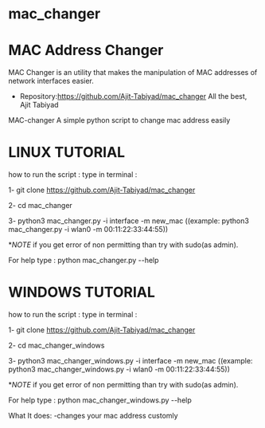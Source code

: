 # mac_changer
 MAC Address Changer
 =============== 
 MAC Changer is an utility that makes the manipulation of MAC addresses of network interfaces easier. 
 - Repository:https://github.com/Ajit-Tabiyad/mac_changer
 All the best, Ajit Tabiyad


MAC-changer
A simple python script to change mac address easily


****LINUX TUTORIAL****
========================
how to run the script :
type in terminal :

1- git clone https://github.com/Ajit-Tabiyad/mac_changer

2- cd mac_changer

3- python3 mac_changer.py -i interface -m new_mac
((example: python3 mac_changer.py -i wlan0 -m 00:11:22:33:44:55))

**NOTE* if you get error of non permitting than try with sudo(as admin).

For help type : python mac_changer.py --help



****WINDOWS TUTORIAL****
========================
how to run the script :
type in terminal :

1- git clone https://github.com/Ajit-Tabiyad/mac_changer

2- cd mac_changer_windows

3- python3 mac_changer_windows.py -i interface -m new_mac
((example: python3 mac_changer_windows.py -i wlan0 -m 00:11:22:33:44:55))

**NOTE* if you get error of non permitting than try with sudo(as admin).

For help type : python mac_changer_windows.py --help

What It does:
-changes your mac address customly
